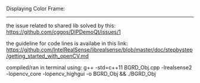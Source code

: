 
Displaying Color Frame:


----------------------------------------------------------------------------

the issue related to shared lib solved by this:
https://github.com/cggos/DIPDemoQt/issues/1


the guideline for code lines is availabe in this link:
https://github.com/IntelRealSense/librealsense/blob/master/doc/stepbystep/getting_started_with_openCV.md

compiled/ran in terminal using: 
g++ -std=c++11 BGRD_Obj.cpp -lrealsense2 -lopencv_core -lopencv_highgui -o BGRD_Obj && ./BGRD_Obj




